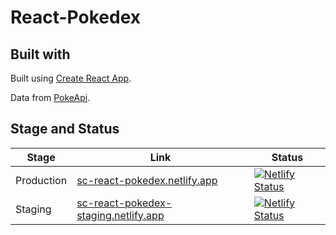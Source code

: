 # React-Pokedex

## Built with
Built using [Create React App](https://github.com/facebook/create-react-app).

Data from [PokeApi](https://pokeapi.co/).

## Stage and Status

| Stage | Link | Status |
| ----------- | ----------- | ----------- |
| Production | [sc-react-pokedex.netlify.app](https://sc-react-pokedex.netlify.app/) | [![Netlify Status](https://api.netlify.com/api/v1/badges/30687bea-14b8-41ac-830d-fa273c046066/deploy-status)](https://app.netlify.com/sites/sc-react-pokedex/deploys) |
| Staging | [sc-react-pokedex-staging.netlify.app](https://sc-react-pokedex-staging.netlify.app/) | [![Netlify Status](https://api.netlify.com/api/v1/badges/c55428fe-2f98-42e8-bdc9-d640730f2e8e/deploy-status)](https://app.netlify.com/sites/sc-react-pokedex-staging/deploys) |